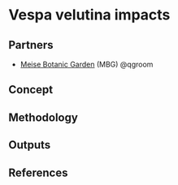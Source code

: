 # Vespa velutina impacts

## Partners
* [Meise Botanic Garden](https://www.plantentuinmeise.be/en/) (MBG) @qgroom

## Concept

## Methodology

## Outputs

## References
